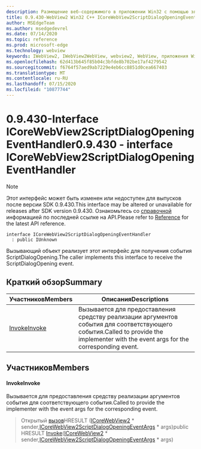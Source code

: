 ```yaml
---
description: Размещение веб-содержимого в приложении Win32 с помощью элемента управления Microsoft Edge WebView2
title: 0.9.430-WebView2 Win32 C++ ICoreWebView2ScriptDialogOpeningEventHandler
author: MSEdgeTeam
ms.author: msedgedevrel
ms.date: 07/14/2020
ms.topic: reference
ms.prod: microsoft-edge
ms.technology: webview
keywords: IWebView2, IWebView2WebView, webview2, WebView, приложения Win32, Win32, EDGE, ICoreWebView2, ICoreWebView2Host, элемент управления "веб-браузер", HTML Edge
ms.openlocfilehash: 62d413b645f85b04c3bfde8b702be17af4279542
ms.sourcegitcommit: f6764f57aed9ab7229e4eb6cc8851d0cea667403
ms.translationtype: MT
ms.contentlocale: ru-RU
ms.lasthandoff: 07/15/2020
ms.locfileid: "10877744"
---
```

# <span data-ttu-id="8241e-104">0.9.430-Interface ICoreWebView2ScriptDialogOpeningEventHandler</span><span class="sxs-lookup"><span data-stu-id="8241e-104">0.9.430 - interface ICoreWebView2ScriptDialogOpeningEventHandler</span></span> 

> [!NOTE]
> <span data-ttu-id="8241e-105">Этот интерфейс может быть изменен или недоступен для выпусков после версии SDK 0.9.430.</span><span class="sxs-lookup"><span data-stu-id="8241e-105">This interface may be altered or unavailable for releases after SDK version 0.9.430.</span></span> <span data-ttu-id="8241e-106">Ознакомьтесь со [справочной](../../../webview2-api-reference.md) информацией по последней ссылке на API.</span><span class="sxs-lookup"><span data-stu-id="8241e-106">Please refer to [Reference](../../../webview2-api-reference.md) for the latest API reference.</span></span>

```
interface ICoreWebView2ScriptDialogOpeningEventHandler
  : public IUnknown
```

<span data-ttu-id="8241e-107">Вызывающий объект реализует этот интерфейс для получения события ScriptDialogOpening.</span><span class="sxs-lookup"><span data-stu-id="8241e-107">The caller implements this interface to receive the ScriptDialogOpening event.</span></span>

## <span data-ttu-id="8241e-108">Краткий обзор</span><span class="sxs-lookup"><span data-stu-id="8241e-108">Summary</span></span>

 <span data-ttu-id="8241e-109">Участников</span><span class="sxs-lookup"><span data-stu-id="8241e-109">Members</span></span>                        | <span data-ttu-id="8241e-110">Описания</span><span class="sxs-lookup"><span data-stu-id="8241e-110">Descriptions</span></span>
--------------------------------|---------------------------------------------
[<span data-ttu-id="8241e-111">Invoke</span><span class="sxs-lookup"><span data-stu-id="8241e-111">Invoke</span></span>](#invoke) | <span data-ttu-id="8241e-112">Вызывается для предоставления средству реализации аргументов события для соответствующего события.</span><span class="sxs-lookup"><span data-stu-id="8241e-112">Called to provide the implementer with the event args for the corresponding event.</span></span>

## <span data-ttu-id="8241e-113">Участников</span><span class="sxs-lookup"><span data-stu-id="8241e-113">Members</span></span>

#### <span data-ttu-id="8241e-114">Invoke</span><span class="sxs-lookup"><span data-stu-id="8241e-114">Invoke</span></span> 

<span data-ttu-id="8241e-115">Вызывается для предоставления средству реализации аргументов события для соответствующего события.</span><span class="sxs-lookup"><span data-stu-id="8241e-115">Called to provide the implementer with the event args for the corresponding event.</span></span>

> <span data-ttu-id="8241e-116">Открытый [вызов](#invoke)HRESULT ([ICoreWebView2](ICoreWebView2.md) \* sender,[ICoreWebView2ScriptDialogOpeningEventArgs](ICoreWebView2ScriptDialogOpeningEventArgs.md) \* args)</span><span class="sxs-lookup"><span data-stu-id="8241e-116">public HRESULT [Invoke](#invoke)([ICoreWebView2](ICoreWebView2.md) \* sender,[ICoreWebView2ScriptDialogOpeningEventArgs](ICoreWebView2ScriptDialogOpeningEventArgs.md) \* args)</span></span>

